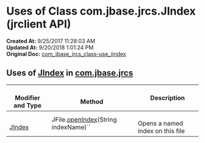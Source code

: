 # Uses of Class com.jbase.jrcs.JIndex (jrclient   API)

**Created At:** 9/25/2017 11:28:03 AM  
**Updated At:** 9/20/2018 1:01:24 PM  
**Original Doc:** [com_jbase_jrcs_class-use_jindex](https://docs.jbase.com/39245-class-use/com_jbase_jrcs_class-use_jindex)  

<!--<br>    try {<br>        if (location.href.indexOf('is-external=true') == -1) {<br>            parent.document.title="Uses of Class com.jbase.jrcs.JIndex (jrclient   API)";<br>        }<br>    }<br>    catch(err) {<br>    }<br>//-->



## Uses of [JIndex](./../../jindex-%28jrclient-api%29 "class in com.jbase.jrcs") in [com.jbase.jrcs](./../../com.jbase.jrcs-%28jrclient---api%29)




| <br>Modifier and Type<br> | <br>Method<br> |  Description<br> |
| --- | --- | --- |
| <br>[JIndex](./../../jindex-%28jrclient-api%29 "class in com.jbase.jrcs")<br> | JFile.[openIndex](/jrcs/com_jbase_jrcs_JFile#openIndex-java.lang.String-)(String indexName)``<br> | <br>Opens a named index on this file<br> |


